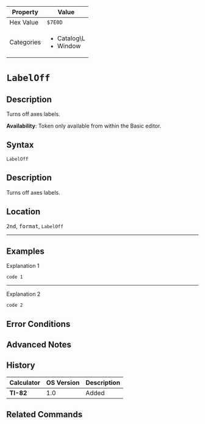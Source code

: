 | Property      | Value |
|---------------|-------|
| Hex Value     | `$7E0D`|
| Categories    | <ul><li>Catalog\L</li><li>Window</li></ul> |

# `LabelOff`

## Description
Turns off axes labels.


<b>Availability</b>: Token only available from within the Basic editor.

## Syntax
`LabelOff`

## Description
Turns off axes labels.

## Location
<kbd>2nd</kbd>, <kbd>format</kbd>, `LabelOff`
<hr>

## Examples

Explanation 1
```ti-basic
code 1
```
---
Explanation 2
```ti-basic
code 2
```

## Error Conditions


## Advanced Notes


## History
| Calculator | OS Version | Description |
|------------|------------|-------------|
| <b>TI-82</b> | 1.0 | Added

## Related Commands

    